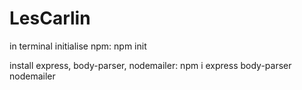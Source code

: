 # LesCarlin

in terminal initialise npm:
npm init

install express, body-parser, nodemailer:
npm i express body-parser nodemailer
